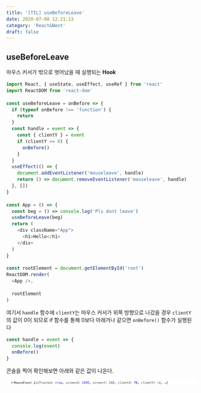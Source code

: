 ```yaml
---
title: '[TIL] useBeforeLeave'
date: 2020-07-08 12:21:13
category: 'React&Next'
draft: false
---
```


## useBeforeLeave

마우스 커서가 밖으로 벗어났을 때 실행되는 **Hook**

```javascript
import React, { useState, useEffect, useRef } from 'react'
import ReactDOM from 'react-dom'

const useBeforeLeave = onBefore => {
  if (typeof onBefore !== 'function') {
    return
  }
  const handle = event => {
    const { clientY } = event
    if (clientY <= 0) {
      onBefore()
    }
  }
  useEffect(() => {
    document.addEventListener('mouseleave', handle)
    return () => document.removeEventListener('mouseleave', handle)
  }, [])
}

const App = () => {
  const beg = () => console.log('Pls dont leave')
  useBeforeLeave(beg)
  return (
    <div className="App">
      <h1>Hello</h1>
    </div>
  )
}

const rootElement = document.getElementById('root')
ReactDOM.render(
  <App />,

  rootElement
)
```

여기서 `handle` 함수에 `clientY`는 마우스 커서가 위쪽 방향으로 나갔을 경우 `clientY`의 값이 0이 되므로 if 함수를 통해 0보다 아래거나 같으면 `onBefore()` 함수가 실행된다

```javascript
const handle = event => {
  console.log(event)
  onBefore()
}
```

콘솔을 찍어 확인해보면 아래와 같은 값이 나온다.

![](./images/clinety.png)

